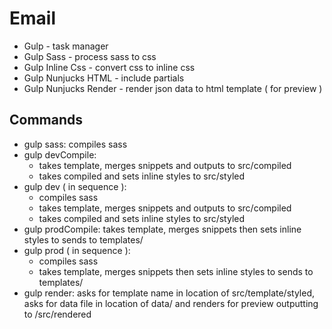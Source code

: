 # Email

* Gulp - task manager 
* Gulp Sass - process sass to css 
* Gulp Inline Css - convert css to inline css 
* Gulp Nunjucks HTML - include partials
* Gulp Nunjucks Render - render json data to html template ( for preview )

## Commands
* gulp sass: compiles sass
* gulp devCompile: 
    * takes template, merges snippets and outputs to src/compiled
    * takes compiled and sets inline styles to src/styled
* gulp dev ( in sequence ):
    * compiles sass
    * takes template, merges snippets and outputs to src/compiled
    * takes compiled and sets inline styles to src/styled
* gulp prodCompile: takes template, merges snippets then sets inline styles to sends to templates/
* gulp prod ( in sequence ):
    * compiles sass
    * takes template, merges snippets then sets inline styles to sends to templates/
* gulp render: asks for template name in location of src/template/styled, asks for data file in location of data/ and renders for preview outputting to /src/rendered
